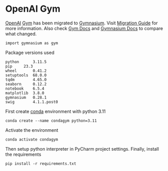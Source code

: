 # OpenAI Gym

[OpenAI](https://openai.com/research/openai-gym-beta) [Gym](https://github.com/openai/gym) has been migrated to [Gymnasium](https://github.com/Farama-Foundation/Gymnasium). Visit [Migration Guide](https://gymnasium.farama.org/content/migration-guide/) for more information. Also check [Gym Docs](https://www.gymlibrary.dev/) and [Gymnasium Docs](https://gymnasium.farama.org/) to compare what changed.

```
import gymnasium as gym
```

Package versions used
```
python		3.11.5
pip		23.3
wheel		0.41.2
setuptools	68.0.0
tqdm		4.65.0
seaborn		0.12.2
notebook	6.5.4
matplotlib	3.8.0
gymnasium	0.28.1
swig		4.1.1.post0
```

First create [conda](https://conda.io/projects/conda/en/latest/user-guide/tasks/manage-environments.html) environment with python 3.11
```
conda create --name condagym python=3.11
```

Activate the environment
```
conda activate condagym
```

Then setup python interpreter in PyCharm project settings. Finally, install the requirements
```
pip install -r requirements.txt
```